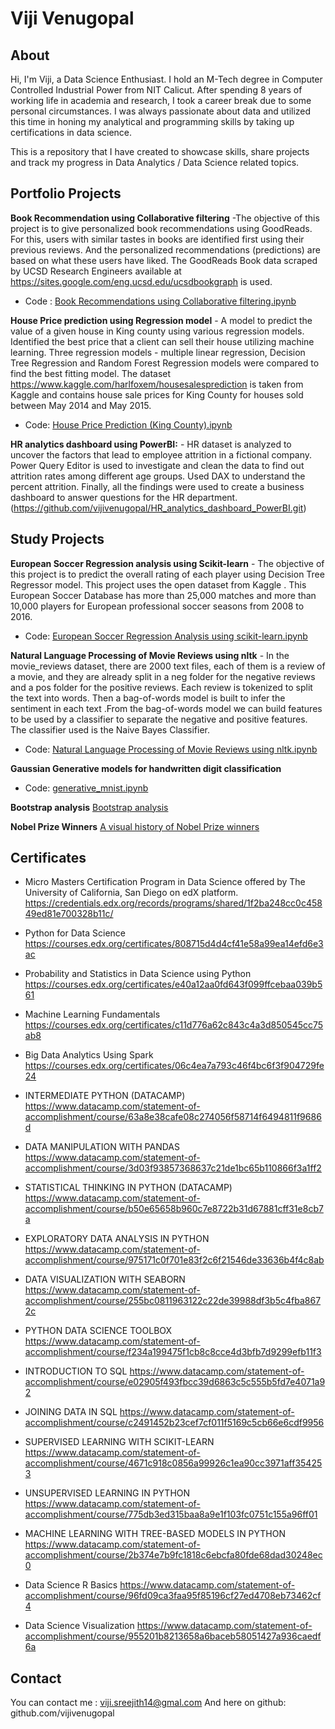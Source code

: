 # Viji Venugopal #

## About ##

Hi, I'm Viji, a Data Science Enthusiast. I hold an M-Tech degree in Computer Controlled Industrial Power from NIT Calicut.
After spending 8 years of working life in academia and research, I took a career break due to some personal circumstances. I was always
passionate about data and utilized this time in honing my analytical and programming skills by taking up certifications in data science.

This is a repository that I have created to showcase skills, share projects and track my progress in Data Analytics / Data Science related topics.

## Portfolio Projects ##
**Book Recommendation using Collaborative filtering** -The objective of this project is to give personalized book recommendations using GoodReads. For this, users with similar tastes in books are identified first using their previous reviews. And the personalized recommendations (predictions) are based on what these users have liked. The GoodReads Book data scraped by UCSD Research Engineers available at https://sites.google.com/eng.ucsd.edu/ucsdbookgraph is used.
* Code : [Book Recommendations using Collaborative filtering.ipynb](https://github.com/vijivenugopal/Book-Recommendations-using-Collaborative-filtering)

**House Price prediction using Regression model** - A model to predict the value of a given house in King county using various regression models. Identified the best price that a client can sell their house utilizing machine learning. Three regression models - multiple linear regression, Decision Tree Regression and Random Forest Regression models were compared to find the best fitting model. The dataset https://www.kaggle.com/harlfoxem/housesalesprediction is taken from Kaggle and contains house sale prices for King County for houses sold between May 2014 and May 2015.
* Code: [House Price Prediction (King County).ipynb](https://github.com/vijivenugopal/Regression-model_-House-Price-Prediction)

**HR analytics dashboard using PowerBI:** - HR dataset is analyzed to uncover the factors that lead to employee attrition in a fictional company. Power Query Editor is used to investigate and clean the data to find out attrition rates among different age groups. Used DAX to understand the percent attrition. Finally, all the findings were used to create a business dashboard to answer questions for the HR department.(https://github.com/vijivenugopal/HR_analytics_dashboard_PowerBI.git)



## Study Projects ##
**European Soccer Regression analysis using Scikit-learn** - The objective of this project is to predict the overall rating of each player using Decision Tree Regressor model. This project uses the open dataset from Kaggle . This European Soccer Database has more than 25,000 matches and more than 10,000 players for European professional soccer seasons from 2008 to 2016.
* Code: [European Soccer Regression Analysis using scikit-learn.ipynb](https://github.com/vijivenugopal/European-Soccer-Regression-Analysis-using-scikit-learn)

**Natural Language Processing of Movie Reviews using nltk** - In the movie_reviews dataset, there are 2000 text files, each of them is a review of a movie, and they are already split in a neg folder for the negative reviews and a pos folder for the positive reviews. Each review is tokenized to split the text into words. Then a bag-of-words model is built to infer the sentiment in each text .From the bag-of-words model we can build features to be used by a classifier to separate the negative and positive features. The classifier used is the Naive Bayes Classifier.
* Code: [Natural Language Processing of Movie Reviews using nltk.ipynb](https://github.com/vijivenugopal/Natural-Language-Processing-of-Movie-Reviews-using-nltk)

**Gaussian Generative models for handwritten digit classification**
* Code: [generative_mnist.ipynb](https://github.com/vijivenugopal/Gaussian-generative-models-for-handwritten-digit-classification)

**Bootstrap analysis**
[Bootstrap analysis](https://github.com/vijivenugopal/Bootstrap-analysis-of-Semmelweis-handwashing-data)

**Nobel Prize Winners**
[A visual history of Nobel Prize winners](https://github.com/vijivenugopal/A-visual-history-of-Nobel-Prize-winners)


## Certificates ##

- Micro Masters Certification Program in Data Science offered by The University of California, San Diego on edX platform. https://credentials.edx.org/records/programs/shared/1f2ba248cc0c45849ed81e700328b11c/

- Python for Data Science https://courses.edx.org/certificates/808715d4d4cf41e58a99ea14efd6e3ac

- Probability and Statistics in Data Science using Python https://courses.edx.org/certificates/e40a12aa0fd643f099ffcebaa039b561

- Machine Learning Fundamentals https://courses.edx.org/certificates/c11d776a62c843c4a3d850545cc75ab8

- Big Data Analytics Using Spark
https://courses.edx.org/certificates/06c4ea7a793c46f4bc6f3f904729fe24

- INTERMEDIATE PYTHON (DATACAMP)
https://www.datacamp.com/statement-of-accomplishment/course/63a8e38cafe08c274056f58714f6494811f9686d

- DATA MANIPULATION WITH PANDAS
https://www.datacamp.com/statement-of-accomplishment/course/3d03f93857368637c21de1bc65b110866f3a1ff2

- STATISTICAL THINKING IN PYTHON (DATACAMP)
https://www.datacamp.com/statement-of-accomplishment/course/b50e65658b960c7e8722b31d67881cff31e8cb7a

- EXPLORATORY DATA ANALYSIS IN PYTHON
https://www.datacamp.com/statement-of-accomplishment/course/975171c0f701e83f2c6f21546de33636b4f4c8ab

- DATA VISUALIZATION WITH SEABORN
https://www.datacamp.com/statement-of-accomplishment/course/255bc0811963122c22de39988df3b5c4fba8672c

- PYTHON DATA SCIENCE TOOLBOX
https://www.datacamp.com/statement-of-accomplishment/course/f234a199475f1cb8c8cce4d3bfb7d9299efb11f3

- INTRODUCTION TO SQL
https://www.datacamp.com/statement-of-accomplishment/course/e02905f493fbcc39d6863c5c555b5fd7e4071a92

- JOINING DATA IN SQL
https://www.datacamp.com/statement-of-accomplishment/course/c2491452b23cef7cf011f5169c5cb66e6cdf9956

- SUPERVISED LEARNING WITH SCIKIT-LEARN
https://www.datacamp.com/statement-of-accomplishment/course/4671c918c0856a99926c1ea90cc3971aff354253

- UNSUPERVISED LEARNING IN PYTHON
https://www.datacamp.com/statement-of-accomplishment/course/775db3ed315baa8a9e1f103fc0751c155a96ff01

- MACHINE LEARNING WITH TREE-BASED MODELS IN PYTHON
https://www.datacamp.com/statement-of-accomplishment/course/2b374e7b9fc1818c6ebcfa80fde68dad30248ec0


- Data Science R Basics https://www.datacamp.com/statement-of-accomplishment/course/96fd09ca3faa95f85196cf27ed4708eb73462cf4 

-	Data Science Visualization  https://www.datacamp.com/statement-of-accomplishment/course/955201b8213658a6baceb58051427a936caedf6a


## Contact ##
You can contact me : viji.sreejith14@gmal.com
And here on github: github.com/vijivenugopal

<!---
vijivenugopal/vijivenugopal is a ✨ special ✨ repository because its `README.md` (this file) appears on your GitHub profile.
You can click the Preview link to take a look at your changes.
--->
